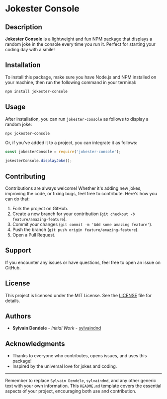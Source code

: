 # Jokester Console

## Description

**Jokester Console** is a lightweight and fun NPM package that displays a random joke in the console every time you run it. Perfect for starting your coding day with a smile!

## Installation

To install this package, make sure you have Node.js and NPM installed on your machine, then run the following command in your terminal:

```bash
npm install jokester-console
```

## Usage

After installation, you can run `jokester-console` as follows to display a random joke:

```bash
npx jokester-console
```

Or, if you've added it to a project, you can integrate it as follows:

```javascript
const jokesterConsole = require('jokester-console');

jokesterConsole.displayJoke();
```

## Contributing

Contributions are always welcome! Whether it's adding new jokes, improving the code, or fixing bugs, feel free to contribute. Here's how you can do that:

1. Fork the project on GitHub.
2. Create a new branch for your contribution (`git checkout -b feature/amazing-feature`).
3. Commit your changes (`git commit -m 'Add some amazing feature'`).
4. Push the branch (`git push origin feature/amazing-feature`).
5. Open a Pull Request.

## Support

If you encounter any issues or have questions, feel free to open an issue on GitHub.

## License

This project is licensed under the MIT License. See the [LICENSE](LICENSE) file for details.

## Authors

- **Sylvain Dendele** - *Initial Work* - [sylvaindnd](https://github.com/sylvaindnd)

## Acknowledgments

- Thanks to everyone who contributes, opens issues, and uses this package!
- Inspired by the universal love for jokes and coding.

---

Remember to replace `Sylvain Dendele`, `sylvaindnd`, and any other generic text with your own information. This `README.md` template covers the essential aspects of your project, encouraging both use and contribution.